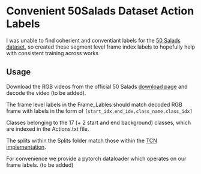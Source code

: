 # Convenient 50Salads Dataset Action Labels

I was unable to find coherient and conventiant labels for the [50 Salads dataset](https://cvip.computing.dundee.ac.uk/datasets/foodpreparation/50salads/), so created these segment level frame index labels to hopefully help with consistent training across works

## Usage

Download the RGB videos from the official 50 Salads [download page](https://cvip.computing.dundee.ac.uk/datasets/foodpreparation/50salads/data/) and decode the video (to be added).

The frame level labels in the Frame_Lables should match decoded RGB frame with labels in the form of <code>[start_idx,end_idx,class_name,class_idx]</code> 

Classes belonging to the 17 (+ 2 start and end background) classes, which are indexed in the Actions.txt file.

The splits within the Splits folder match those within the [TCN implementation](https://github.com/colincsl/TemporalConvolutionalNetworks/tree/master/splits/50Salads).

For convenience we provide a pytorch dataloader which operates on our frame labels. (to be added)
